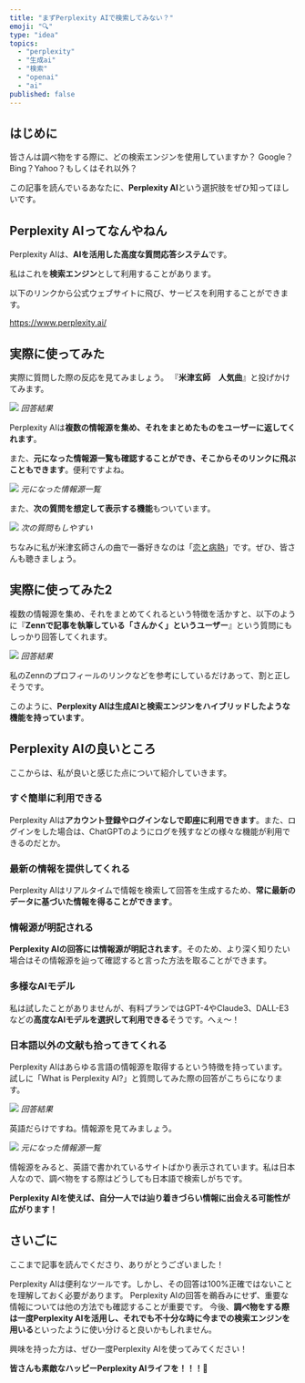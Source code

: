 ```yaml
---
title: "まずPerplexity AIで検索してみない？"
emoji: "🔍"
type: "idea"
topics:
  - "perplexity"
  - "生成ai"
  - "検索"
  - "openai"
  - "ai"
published: false
---
```


## はじめに

皆さんは調べ物をする際に、どの検索エンジンを使用していますか？
Google？Bing？Yahoo？もしくはそれ以外？

この記事を読んでいるあなたに、**Perplexity AI**という選択肢をぜひ知ってほしいです。

## Perplexity AIってなんやねん

Perplexity AIは、**AIを活用した高度な質問応答システム**です。

私はこれを**検索エンジン**として利用することがあります。

以下のリンクから公式ウェブサイトに飛び、サービスを利用することができます。

https://www.perplexity.ai/

## 実際に使ってみた

実際に質問した際の反応を見てみましょう。
『**米津玄師　人気曲**』と投げかけてみます。

![](/images/sankaku21/1.png)
*回答結果*

Perplexity AIは**複数の情報源を集め、それをまとめたものをユーザーに返してくれます**。

また、**元になった情報源一覧も確認することができ、そこからそのリンクに飛ぶこともできます**。便利ですよね。

![](/images/sankaku21/2.png)
*元になった情報源一覧*

また、**次の質問を想定して表示する機能**もついています。

![](/images/sankaku21/3.png)
*次の質問もしやすい*

ちなみに私が米津玄師さんの曲で一番好きなのは「[恋と病熱](https://www.youtube.com/watch?v=GiPdefbPa0k)」です。ぜひ、皆さんも聴きましょう。

## 実際に使ってみた2

複数の情報源を集め、それをまとめてくれるという特徴を活かすと、以下のように『**Zennで記事を執筆している「さんかく」というユーザー**』という質問にもしっかり回答してくれます。

![](/images/sankaku21/4.png)
*回答結果*

私のZennのプロフィールのリンクなどを参考にしているだけあって、割と正しそうです。

このように、**Perplexity AIは生成AIと検索エンジンをハイブリッドしたような機能を持っています**。

## Perplexity AIの良いところ

ここからは、私が良いと感じた点について紹介していきます。

### すぐ簡単に利用できる

Perplexity AIは**アカウント登録やログインなしで即座に利用できます**。また、ログインをした場合は、ChatGPTのようにログを残すなどの様々な機能が利用できるのだとか。

### 最新の情報を提供してくれる 

Perplexity AIはリアルタイムで情報を検索して回答を生成するため、**常に最新のデータに基づいた情報を得ることができます**。

### 情報源が明記される

**Perplexity AIの回答には情報源が明記されます**。そのため、より深く知りたい場合はその情報源を辿って確認すると言った方法を取ることができます。

### 多様なAIモデル

私は試したことがありませんが、有料プランではGPT-4やClaude3、DALL-E3などの**高度なAIモデルを選択して利用できる**そうです。へぇ〜！

### 日本語以外の文献も拾ってきてくれる

Perplexity AIはあらゆる言語の情報源を取得するという特徴を持っています。
試しに「What is Perplexity AI?」と質問してみた際の回答がこちらになります。

![](/images/sankaku21/5.png)
*回答結果*

英語だらけですね。情報源を見てみましょう。

![](/images/sankaku21/6.png)
*元になった情報源一覧*

情報源をみると、英語で書かれているサイトばかり表示されています。私は日本人なので、調べ物をする際はどうしても日本語で検索しがちです。

**Perplexity AIを使えば、自分一人では辿り着きづらい情報に出会える可能性が広がります！**

## さいごに

ここまで記事を読んでくださり、ありがとうございました！

Perplexity AIは便利なツールです。しかし、その回答は100%正確ではないことを理解しておく必要があります。
Perplexity AIの回答を鵜呑みにせず、重要な情報については他の方法でも確認することが重要です。
今後、**調べ物をする際は一度Perplexity AIを活用し、それでも不十分な時に今までの検索エンジンを用いる**といったように使い分けると良いかもしれません。

興味を持った方は、ぜひ一度Perplexity AIを使ってみてください！

**皆さんも素敵なハッピーPerplexity AIライフを！！！🌸**
